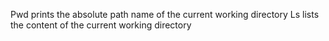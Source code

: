 Pwd prints the absolute path name of the current working directory
Ls lists the content of the current working directory
